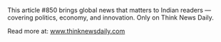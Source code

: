 This article #850 brings global news that matters to Indian readers — covering politics, economy, and innovation. Only on Think News Daily.

Read more at: www.thinknewsdaily.com